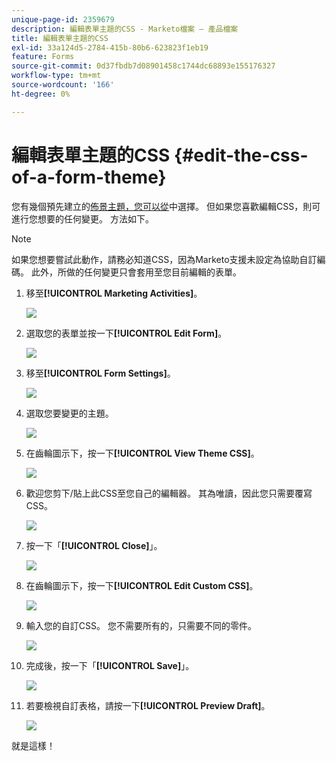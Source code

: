 ```yaml
---
unique-page-id: 2359679
description: 編輯表單主題的CSS - Marketo檔案 — 產品檔案
title: 編輯表單主題的CSS
exl-id: 33a124d5-2784-415b-80b6-623823f1eb19
feature: Forms
source-git-commit: 0d37fbdb7d08901458c1744dc68893e155176327
workflow-type: tm+mt
source-wordcount: '166'
ht-degree: 0%

---
```


# 編輯表單主題的CSS {#edit-the-css-of-a-form-theme}

您有幾個預先建立的[佈景主題，您可以從](/help/marketo/product-docs/demand-generation/forms/creating-a-form/select-a-form-theme.md)中選擇。 但如果您喜歡編輯CSS，則可進行您想要的任何變更。 方法如下。

>[!NOTE]
>
>如果您想要嘗試此動作，請務必知道CSS，因為Marketo支援未設定為協助自訂編碼。 此外，所做的任何變更只會套用至您目前編輯的表單。

1. 移至&#x200B;**[!UICONTROL Marketing Activities]**。

   ![](assets/login-marketing-activities-5.png)

1. 選取您的表單並按一下&#x200B;**[!UICONTROL Edit Form]**。

   ![](assets/image2014-9-15-14-3a37-3a7.png)

1. 移至&#x200B;**[!UICONTROL Form Settings]**。

   ![](assets/image2014-9-15-14-3a37-3a42.png)

1. 選取您要變更的主題。

   ![](assets/image2014-9-15-14-3a37-3a54.png)

1. 在齒輪圖示下，按一下&#x200B;**[!UICONTROL View Theme CSS]**。

   ![](assets/image2014-9-15-14-3a38-3a18.png)

1. 歡迎您剪下/貼上此CSS至您自己的編輯器。 其為唯讀，因此您只需要覆寫CSS。

   ![](assets/image2014-9-15-14-3a38-3a29.png)

1. 按一下「**[!UICONTROL Close]**」。

   ![](assets/image2014-9-15-14-3a38-3a46.png)

1. 在齒輪圖示下，按一下&#x200B;**[!UICONTROL Edit Custom CSS]**。

   ![](assets/image2014-9-15-14-3a39-3a5.png)

1. 輸入您的自訂CSS。 您不需要所有的，只需要不同的零件。

   ![](assets/image2014-9-15-14-3a39-3a21.png)

1. 完成後，按一下「**[!UICONTROL Save]**」。

   ![](assets/image2014-9-15-14-3a39-3a30.png)

1. 若要檢視自訂表格，請按一下&#x200B;**[!UICONTROL Preview Draft]**。

   ![](assets/image2014-9-15-14-3a39-3a50.png)

就是這樣！
